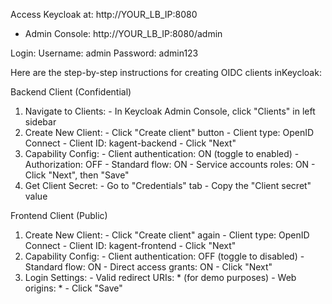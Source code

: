 Access Keycloak at: http://YOUR_LB_IP:8080
- Admin Console: http://YOUR_LB_IP:8080/admin

Login:
Username: admin
Password: admin123

Here are the step-by-step instructions for creating OIDC clients inKeycloak:

  Backend Client (Confidential)

  1. Navigate to Clients:
    - In Keycloak Admin Console, click "Clients" in left sidebar
  2. Create New Client:
    - Click "Create client" button
    - Client type: OpenID Connect
    - Client ID: kagent-backend
    - Click "Next"
  3. Capability Config:
    - Client authentication: ON (toggle to enabled)
    - Authorization: OFF
    - Standard flow: ON
    - Service accounts roles: ON
    - Click "Next", then "Save"
  4. Get Client Secret:
    - Go to "Credentials" tab
    - Copy the "Client secret" value

  Frontend Client (Public)

  1. Create New Client:
    - Click "Create client" again
    - Client type: OpenID Connect
    - Client ID: kagent-frontend
    - Click "Next"
  2. Capability Config:
    - Client authentication: OFF (toggle to disabled)
    - Standard flow: ON
    - Direct access grants: ON
    - Click "Next"
  3. Login Settings:
    - Valid redirect URIs: * (for demo purposes)
    - Web origins: *
    - Click "Save"